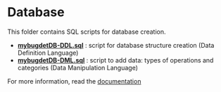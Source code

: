 # Database
This folder contains SQL scripts for database creation.

* [**mybugdetDB-DDL.sql**](mybudgetDB-DDL.sql) : script for database structure creation (Data Definition Language)
* [**mybugdetDB-DML.sql**](mybudgetDB-DML.sql) : script to add data: types of operations and categories (Data Manipulation Language)

For more information, read the [documentation](../docs/README.md)